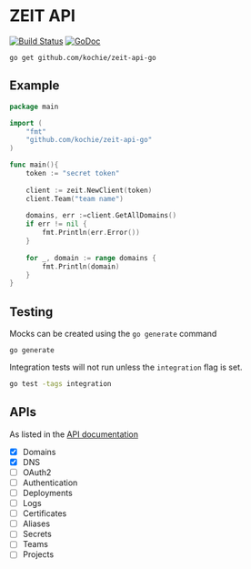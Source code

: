# ZEIT API
[![Build Status](https://travis-ci.com/kochie/zeit-api-go.svg?token=DyduaqJxsshHLt3JzTx3&branch=master)](https://travis-ci.com/kochie/zeit-api-go)
[![GoDoc](https://godoc.org/github.com/kochie/zeit-api-go?status.svg)](https://godoc.org/github.com/kochie/zeit-api-go)
```
go get github.com/kochie/zeit-api-go
```

## Example
```go
package main

import (
	"fmt"
	"github.com/kochie/zeit-api-go"
)

func main(){
	token := "secret token"
	
	client := zeit.NewClient(token)
	client.Team("team name")
	
	domains, err :=client.GetAllDomains()
	if err != nil {
		fmt.Println(err.Error())
	}
	
	for _, domain := range domains {
		fmt.Println(domain)
	}
}
```

## Testing
Mocks can be created using the `go generate` command
```
go generate
```

Integration tests will not run unless the `integration` flag is set.

```bash
go test -tags integration
```

## APIs
As listed in the [API documentation](https://zeit.co/docs/api)

- [x] Domains
- [x] DNS
- [ ] OAuth2
- [ ] Authentication
- [ ] Deployments
- [ ] Logs
- [ ] Certificates
- [ ] Aliases
- [ ] Secrets
- [ ] Teams
- [ ] Projects